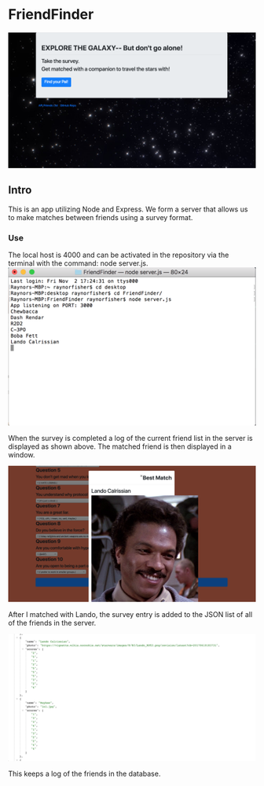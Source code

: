 # FriendFinder
![Homepage](/images/home.png)

## Intro
This is an app utilizing Node and Express. 
We form a server that allows us to make matches between friends using a survey format. 

### Use
The local host is 4000 and can be activated in the repository via the terminal with the command: node server.js.
![Terminal](/images/term.png)

When the survey is completed a log of the current friend list in the server is displayed as shown above. 
The matched friend is then displayed in a window. 

![Suvey](/images/lando.png)

After I matched with Lando, the survey entry is added to the JSON list of all of the friends in the server.


![JSON](/images/json.png)

This keeps a log of the friends in the database. 

